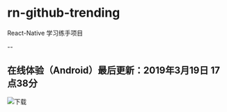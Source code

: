 # rn-github-trending
React-Native 学习练手项目

--

## 在线体验（Android）最后更新：2019年3月19日 17点38分

![下载](http://hiicup.com/rn-github-trending/qrcode.png)
